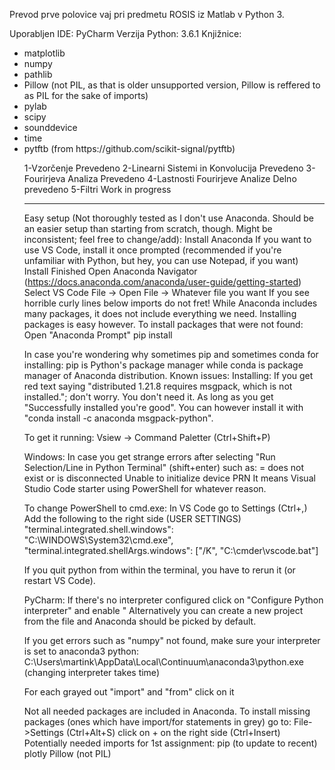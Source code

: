 Prevod prve polovice vaj pri predmetu ROSIS iz Matlab v Python 3.

Uporabljen IDE: PyCharm
Verzija Python:	3.6.1
Knjižnice:
<ul>
  <li>matplotlib</li>
	<li>numpy</li>
  <li>pathlib</li>
	<li>Pillow (not PIL, as that is older unsupported version, Pillow is reffered to as PIL for the sake of imports)</li>
	<li>pylab</li>
	<li>scipy</li>
	<li>sounddevice</li>
	<li>time</li>
	<li>pytftb (from https://github.com/scikit-signal/pytftb)</li>

1-Vzorčenje							Prevedeno
2-Linearni Sistemi in Konvolucija	Prevedeno
3-Fourirjeva Analiza				Prevedeno
4-Lastnosti Fourirjeve Analize		Delno prevedeno
5-Filtri							Work in progress

----------------------------------------------------------------------------------------------------

Easy setup (Not thoroughly tested as I don't use Anaconda. Should be an easier setup than starting from scratch, though. Might be inconsistent; feel free to change/add):
Install Anaconda
	If you want to use VS Code, install it once prompted (recommended if you're unfamiliar with Python, but hey, you can use Notepad, if you want)
Install Finished
Open Anaconda Navigator (https://docs.anaconda.com/anaconda/user-guide/getting-started)
Select VS Code
File -> Open File -> Whatever file you want
If you see horrible curly lines below imports do not fret! While Anaconda includes many packages, it does not include everything we need. Installing packages is easy however.
To install packages that were not found:
Open "Anaconda Prompt"
	pip install <package>

In case you're wondering why sometimes pip and sometimes conda for installing: pip is Python's package manager while conda is package manager of Anaconda distribution.
Known issues:
Installing: If you get red text saying "distributed 1.21.8 requires msgpack, which is not installed."; don't worry. You don't need it. As long as you get "Successfully installed <package> you're good". You can however install it with "conda install -c anaconda msgpack-python".

To get it running:
Vsiew -> Command Paletter (Ctrl+Shift+P)

Windows:
In case you get strange errors after selecting "Run Selection/Line in Python Terminal" (shift+enter) such as:
= does not exist or is disconnected
Unable to initialize device PRN
It means Visual Studio Code starter using PowerShell for whatever reason.

To change PowerShell to cmd.exe:
In VS Code go to Settings (Ctrl+,)
Add the following to the right side (USER SETTINGS)
"terminal.integrated.shell.windows": "C:\\WINDOWS\\System32\\cmd.exe",
"terminal.integrated.shellArgs.windows": ["/K", "C:\\cmder\\vscode.bat"]

If you quit python from within the terminal, you have to rerun it (or restart VS Code).

PyCharm:
If there's no interpreter configured click on "Configure Python interpreter" and enable " Alternatively you can create a new project from the file and Anaconda should be picked by default.

If you get errors such as "numpy" not found, make sure your interpreter is set to anaconda3 python:
C:\Users\martink\AppData\Local\Continuum\anaconda3\python.exe (changing interpreter takes time)

For each grayed out "import" and "from" click on it 

Not all needed packages are included in Anaconda. To install missing packages (ones which have import/for statements in grey) go to:
File->Settings (Ctrl+Alt+S) click on + on the right side (Ctrl+Insert)
Potentially needed imports for 1st assignment:
	pip (to update to recent)
	plotly
	Pillow (not PIL)